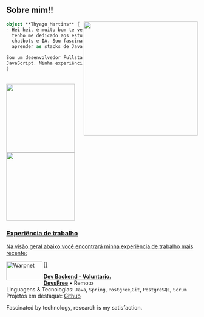 

## Sobre mim!!

<img align="right" width="300" src="https://i2.wp.com/allhtaccess.info/wp-content/uploads/2018/03/programming.gif?fit=1281%2C716&ssl=1" />

```kotlin
object **Thyago Martins** {
- Hei hei, é muito bom te ver AQUI! Eu sou o Thyago e, nos últimos 7 meses,
  tenho me dedicado aos estudos, explorando desde desenvolvimento web até
  chatbots e IA. Sou fascinado por tecnologia e atualmente estou focado em
  aprender as stacks de Java, Spring Boot e Angular.

Sou um desenvolvedor Fullstack e possuo conhecimento em Java, PHP 7.3 e
JavaScript. Minha experiência de trabalho inclui projetos voluntários e freelas.
}
```
<br>
<div>
  <a href="https://github.com/oficialthyago">
  <img height="180em" src="https://github-readme-stats.vercel.app/api?username=oficialthyago&show_icons=true&theme=tokyonight&include_all_commits=true&count_private=true"/>
  <img height="180em" src="https://github-readme-stats.vercel.app/api/top-langs/?username=oficialthyago&layout=compact&langs_count=7&theme=tokyonight"/>
</div>

### Experiência de trabalho

Na visão geral abaixo você encontrará minha experiência de trabalho mais recente:


  [<img align="left" height="50px" width="95px" alt="Warpnet" src="https://github.com/oficialthyago/Oficialthyago/assets/58978196/980c6cac-02a9-4935-aaeb-689f6fa2b6f5"/>]


**Dev Backend - Voluntario.** \
[**DevsFree**](https://devsfree.com.br/) • Remoto \
Linguagens & Tecnologias: `Java`, `Spring`, `Postgree`,`Git`, `PostgreSQL`, `Scrum`\
Projetos em destaque: [Github](https://github.com/DevsFree)
<br/>



Fascinated by technology, research is my satisfaction.


